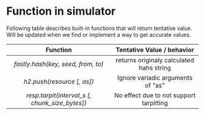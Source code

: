 # Function in simulator

Following table describes built-in functions that will return tentative value.
Will be updated when we find or implement a way to get accurate values.

| Function                                       | Tentative Value / behavior               |
|:----------------------------------------------:|:----------------------------------------:|
| *fastly.hash(key, seed, from, to)*             | returns originaly calculated hahs string |
| *h2.push(resource [, as])*                     | Ignore variadic arguments of "as"        |
| *resp.tarpit(interval_s [, chunk_size_bytes])* | No effect due to not support tarpitting  |
